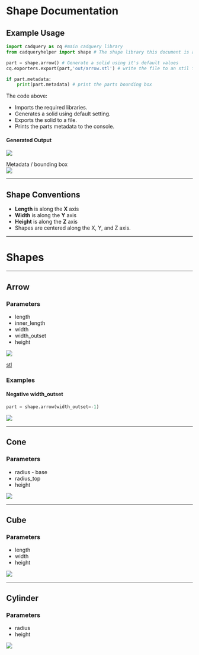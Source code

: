# Shape Documentation

## Example Usage

``` python
import cadquery as cq #main cadquery library
from cadqueryhelper import shape # The shape library this document is about

part = shape.arrow() # Generate a solid using it's default values
cq.exporters.export(part,'out/arrow.stl') # write the file to an stil file

if part.metadata:
    print(part.metadata) # print the parts bounding box
```

The code above:
* Imports the required libraries.
* Generates a solid using default setting.
* Exports the solid to a file.
* Prints the parts metadata to the console.

#### Generated Output
![](image/01.png)

Metadata / bounding box
<br />![](image/02.png)

----

## Shape Conventions
* **Length** is along the **X** axis
* **Width** is along the **Y** axis
* **Height** is along the **Z** axis
* Shapes are centered along the X, Y, and Z axis.

---

# Shapes

---

## Arrow
### Parameters
* length
* inner_length
* width
* width_outset
* height

![](image/04.png)

[stl](../out/arrow.stl)

### Examples

#### Negative width_outset

``` python
part = shape.arrow(width_outset=-1)
```

![](image/05.png)

---
## Cone
### Parameters
* radius - base
* radius_top
* height

![](image/06.png)

---
## Cube
### Parameters
* length
* width
* height

![](image/07.png)

---
## Cylinder
### Parameters
* radius
* height

![](image/08.png)
